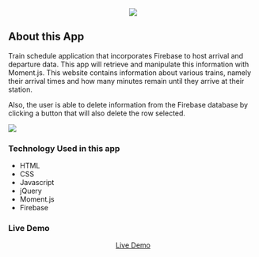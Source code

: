 
<center><img src="https://i.imgur.com/3HEt5eK.png"></center>

<h2>About this App</h2>

Train schedule application that incorporates Firebase to host arrival and departure data. This app will retrieve and manipulate this information with Moment.js. This website contains information about various trains, namely their arrival times and how many minutes remain until they arrive at their station.

Also, the user is able to delete information from the Firebase database by clicking a button that will also delete the row selected.

<img src="https://i.imgur.com/uP2QiRW.png">


<h3>Technology Used in this app</h3>
<ul>
  <li>HTML</li>
  <li>CSS</li>
  <li>Javascript</li>
  <li>jQuery</li>
  <li>Moment.js</li>
  <li>Firebase</li>
</ul>

<h3>Live Demo</h3>

<center><a href="https://rederu.github.io/TrainScheduler">Live Demo</a></center>
